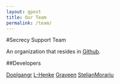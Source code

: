 ```yaml
---
layout: gpost
title: Our Team
permalink: /team/
---
```

#Secrecy Support Team

An organization that resides in [Github](https://github.com/SecrecySupportTeam/).

##Developers

[Doplgangr](https://github.com/Doplgangr)
[L-Henke](https://github.com/L-Henke)
[Graveen](https://github.com/Graveen)
[StelianMorariu](https://github.com/StelianMorariu)


